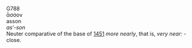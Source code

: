 <body>
  <p>G788<br>  ἆσσον  <br> asson  <br><i>as‘-son </i><br>Neuter comparative of the base of <a href="g1451.htm">1451</a>  <i>more</i> <i>nearly</i>, that is, <i>very</i> <i>near:</i> - close.<br></p>
 </body>